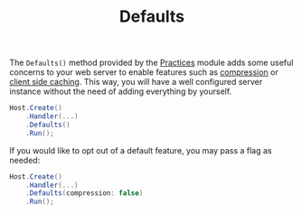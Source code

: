 ﻿---
title: Defaults
description: Automatically configures your web server for performance and security.
cascade:
  type: docs
---

The `Defaults()` method provided by the [Practices](https://www.nuget.org/packages/GenHTTP.Modules.Practices/)
module adds some useful concerns to your web server to enable features such as 
[compression](../compression) or [client side caching](../client-caching-validation).
This way, you will have a well configured server instance without the need
of adding everything by yourself.

```csharp
Host.Create()
    .Handler(...)
    .Defaults()
    .Run();
```

If you would like to opt out of a default feature, you may pass a 
flag as needed:

```csharp
Host.Create()
    .Handler(...)
    .Defaults(compression: false)
    .Run();
```

